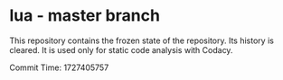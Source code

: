# lua - master branch

This repository contains the frozen state of the repository.
Its history is cleared. It is used only for static code
analysis with Codacy.

Commit Time: 1727405757